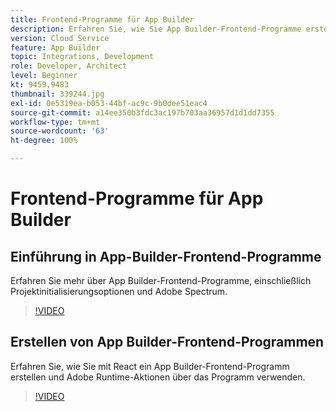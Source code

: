 ```yaml
---
title: Frontend-Programme für App Builder
description: Erfahren Sie, wie Sie App Builder-Frontend-Programme erstellen.
version: Cloud Service
feature: App Builder
topic: Integrations, Development
role: Developer, Architect
level: Beginner
kt: 9459,9483
thumbnail: 339244.jpg
exl-id: 0e5319ea-b053-44bf-ac9c-9b0dee51eac4
source-git-commit: a14ee350b3fdc3ac197b703aa36957d1d1dd7355
workflow-type: tm+mt
source-wordcount: '63'
ht-degree: 100%

---
```


# Frontend-Programme für App Builder

## Einführung in App-Builder-Frontend-Programme

Erfahren Sie mehr über App Builder-Frontend-Programme, einschließlich Projektinitialisierungsoptionen und Adobe Spectrum.

>[!VIDEO](https://video.tv.adobe.com/v/339247/?quality=12&learn=on)

## Erstellen von App Builder-Frontend-Programmen

Erfahren Sie, wie Sie mit React ein App Builder-Frontend-Programm erstellen und Adobe Runtime-Aktionen über das Programm verwenden.

>[!VIDEO](https://video.tv.adobe.com/v/339248/?quality=12&learn=on)
